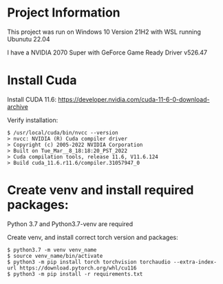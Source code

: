 # Project Information

This project was run on Windows 10 Version 21H2 with WSL running Ubunutu 22.04

I have a NVIDIA 2070 Super with GeForce Game Ready Driver v526.47 


# Install Cuda

Install CUDA 11.6: https://developer.nvidia.com/cuda-11-6-0-download-archive

Verify installation:
```
$ /usr/local/cuda/bin/nvcc --version
> nvcc: NVIDIA (R) Cuda compiler driver
> Copyright (c) 2005-2022 NVIDIA Corporation
> Built on Tue_Mar__8_18:18:20_PST_2022
> Cuda compilation tools, release 11.6, V11.6.124
> Build cuda_11.6.r11.6/compiler.31057947_0
```


# Create venv and install required packages:

Python 3.7 and Python3.7-venv are required

Create venv, and install correct torch version and packages:
```
$ python3.7 -m venv venv_name
$ source venv_name/bin/activate
$ python3 -m pip install torch torchvision torchaudio --extra-index-url https://download.pytorch.org/whl/cu116
$ python3 -m pip install -r requirements.txt
```


